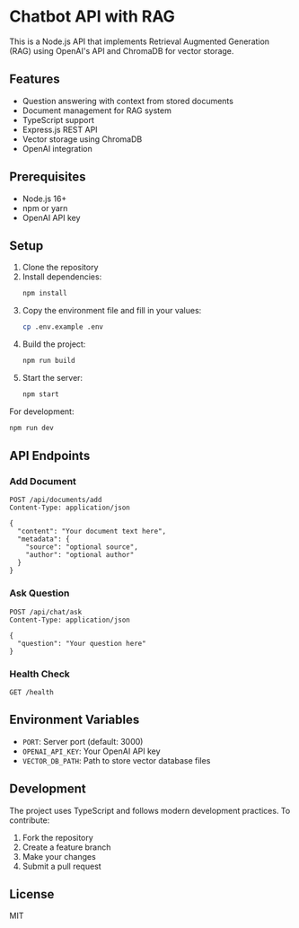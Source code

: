# Chatbot API with RAG

This is a Node.js API that implements Retrieval Augmented Generation (RAG) using OpenAI's API and ChromaDB for vector storage.

## Features

- Question answering with context from stored documents
- Document management for RAG system
- TypeScript support
- Express.js REST API
- Vector storage using ChromaDB
- OpenAI integration

## Prerequisites

- Node.js 16+
- npm or yarn
- OpenAI API key

## Setup

1. Clone the repository
2. Install dependencies:
   ```bash
   npm install
   ```
3. Copy the environment file and fill in your values:
   ```bash
   cp .env.example .env
   ```
4. Build the project:
   ```bash
   npm run build
   ```
5. Start the server:
   ```bash
   npm start
   ```

For development:

```bash
npm run dev
```

## API Endpoints

### Add Document

```http
POST /api/documents/add
Content-Type: application/json

{
  "content": "Your document text here",
  "metadata": {
    "source": "optional source",
    "author": "optional author"
  }
}
```

### Ask Question

```http
POST /api/chat/ask
Content-Type: application/json

{
  "question": "Your question here"
}
```

### Health Check

```http
GET /health
```

## Environment Variables

- `PORT`: Server port (default: 3000)
- `OPENAI_API_KEY`: Your OpenAI API key
- `VECTOR_DB_PATH`: Path to store vector database files

## Development

The project uses TypeScript and follows modern development practices. To contribute:

1. Fork the repository
2. Create a feature branch
3. Make your changes
4. Submit a pull request

## License

MIT
